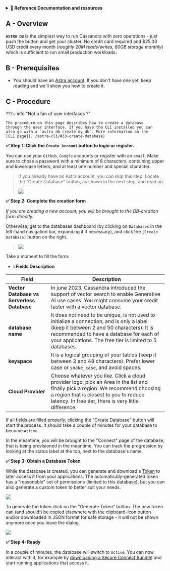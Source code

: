 <details>
<summary><b> 📖 Reference Documentation and resources</b></summary>
<ol>
<li><a href="https://docs.datastax.com/en/astra/docs/creating-your-astra-database.html"><b>📖  Astra Docs</b> - The Astra database creation procedure</a>
<li><a href="https://www.youtube.com/watch?v=hzZ3nVrsEpM&list=PL2g2h-wyI4SpWK1G3UaxXhzZc6aUFXbvL&index=2"><b>🎥 Youtube Video</b> - Walk through instance creation</a>
</ol>
</details>

## A - Overview

**`ASTRA DB`** is the simplest way to run Cassandra with zero operations - just push the button and get your cluster. No credit card required and $25.00 USD credit every month (_roughly 20M reads/writes, 80GB storage monthly_) which is sufficient to run small production workloads.

## B - Prerequisites

- You should have an [Astra account](https://astra.dev/3B7HcYo). If you don't have one yet, keep reading and we'll show you how to create it.

## C - Procedure

???+ info "Not a fan of user interfaces ?"

    The procedure on this page describes how to create a database 
    through the user interface. If you have the CLI installed you can
    also go with a `astra db create my_db`. More information on the
    [CLI page](../astra-cli/#33-create-database)

**✅ Step 1: Click the `Create Account` button to login or register.**

You can use your `Github`, `Google` accounts or register with an `email`. Make sure to chose a password with a minimum of 8 characters, containing upper and lowercase letters, and at least one number and special character.

> If you already have an Astra account, you can skip this step. Locate the "Create Database" button, as shown in the next step, and read on.
> 
> <img src="../../../img/astra/astra-signup-2.png" />

**✅ Step 2: Complete the creation form**

_If you are creating a new account, you will be brought to the DB-creation form directly._

Otherwise, get to the databases dashboard (by clicking on `Databases` in the left-hand navigation bar,
expanding it if necessary), and click the `[Create Database]` button on the right.

> <p/>
> <img src="../../../img/astra/astra-create-db-1.png" />

Take a moment to fill the form:

- **ℹ️ Fields Description**

| Field                                      | Description                                                                                                                                                                                                                                    |
|--------------------------------------------|------------------------------------------------------------------------------------------------------------------------------------------------------------------------------------------------------------------------------------------------|
| **Vector Database vs Serverless Database** | In june 2023, Cassandra introduced the support of vector search to enable Generative AI use cases. You might consume your credit faster with a vector database.                                                                                |
| **database name**                          | It does not need to be unique, is not used to initialize a connection, and is only a label (keep it between 2 and 50 characters). It is recommended to have a database for each of your applications. The free tier is limited to 5 databases. |
| **keyspace**                               | It is a logical grouping of your tables (keep it between 2 and 48 characters). Prefer lower case or `snake_case`, and avoid spaces.                                                                                                            |
| **Cloud Provider**                         | Choose whatever you like. Click a cloud provider logo, pick an Area in the list and finally pick a region. We recommend choosing a region that is closest to you to reduce latency. In free tier, there is very little difference.             |

If all fields are filled properly, clicking the "Create Database" button will start the process. It should take a couple of minutes for your database to become `Active`.

In the meantime, you will be brought to the "Connect" page of the database, that is being provisioned in the meantime. You can track the progression by looking at the status label at the top, next to the database's name.

**✅ Step 3: Obtain a Database Token**

While the database is created, you can generate and download a [Token](/docs/pages/astra/create-token/) to later access it from your applications.
The automatically-generated token has a "reasonable" set of permissions (limited to this database), but you can also generate a custom token to better suit your needs.

<img src="../../../img/astra/astra-create-db-2.png" />

To generate the token click on the "Generate Token" button. The new token can (and should!) be copied elsewhere with the clipboard-icon button and/or downloaded in JSON format for safe storage - it will not be shown anymore once you leave the dialog.

<img src="../../../img/astra/astra-create-db-3.png" />

**✅ Step 4: Ready**

In a couple of minutes, the database will switch to `Active`. You can now interact with it,
for example by [downloading a Secure Connect Bundle](/docs/pages/astra/download-scb/)) and start running applications that access it.
